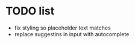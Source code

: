 # TODO list

- fix styling so placeholder text matches
- replace suggestins in input with autocomplete
